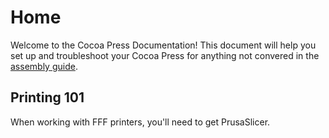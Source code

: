 # Home

Welcome to the Cocoa Press Documentation!  This document will help you set up and troubleshoot your Cocoa Press for anything not convered in the [assembly guide](https://www.cocoapress.com/assemblyguide).

## Printing 101

When working with FFF printers, you'll need to get PrusaSlicer.